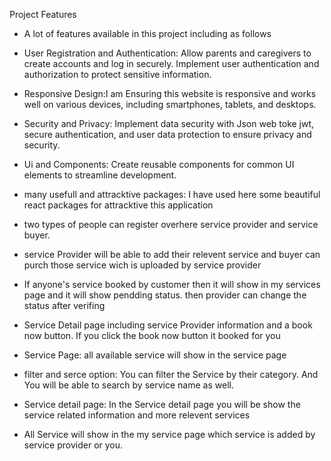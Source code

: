 Project Features

* A lot of features available in this project including as follows

* User Registration and Authentication: Allow parents and caregivers to create accounts and log in securely. Implement user authentication and authorization to protect sensitive information.

* Responsive Design:I am Ensuring this website is responsive and works well on various devices, including smartphones, tablets, and desktops.

* Security and Privacy:  Implement data security with Json web toke jwt, secure authentication, and user data protection to ensure privacy and security.

* Ui and Components: Create reusable components for common UI elements to streamline development.

* many usefull and attracktive packages: I have used here some beautiful react packages for attracktive this application

* two types of people can register overhere service provider and service buyer.

* service Provider will be able to add their relevent service and buyer can purch those service wich is uploaded by service provider

* If anyone's service booked by customer then it will show in my services page and it will show pendding status. then provider can change the status after verifing

* Service Detail page including service Provider information and a book now button. If you click the book now button it booked for you


* Service Page:  all available service will show in the service page

* filter and serce option: You can filter the Service by their category. And You will be able to search by service name as well.


* ‍Service detail page: In the Service detail page you will be show the service related information and more relevent services

* All Service will show in the my service page which service is added by service provider or you.